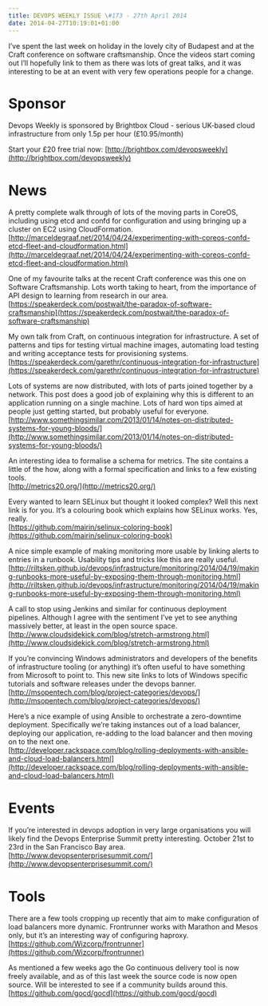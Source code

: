 ```yaml
---
title: DEVOPS WEEKLY ISSUE \#173 - 27th April 2014 
date: 2014-04-27T10:19:01+01:00
---
```


I’ve spent the last week on holiday in the lovely city of Budapest and at the Craft conference on software craftsmanship. Once the videos start coming out I’ll hopefully link to them as there was lots of great talks, and it was interesting to be at an event with very few operations people for a change.


Sponsor
======

Devops Weekly is sponsored by Brightbox Cloud - serious UK-based cloud infrastructure from only 1.5p per hour (£10.95/month)

Start your £20 free trial now: [http://brightbox.com/devopsweekly](http://brightbox.com/devopsweekly)


News
====

A pretty complete walk through of lots of the moving parts in CoreOS, including using etcd and confd for configuration and using bringing up a cluster on EC2 using CloudFormation.
<br>[http://marceldegraaf.net/2014/04/24/experimenting-with-coreos-confd-etcd-fleet-and-cloudformation.html](http://marceldegraaf.net/2014/04/24/experimenting-with-coreos-confd-etcd-fleet-and-cloudformation.html)


One of my favourite talks at the recent Craft conference was this one on Software Craftsmanship. Lots worth taking to heart, from the importance of API design to learning from research in our area.
<br>[https://speakerdeck.com/postwait/the-paradox-of-software-craftsmanship](https://speakerdeck.com/postwait/the-paradox-of-software-craftsmanship)


My own talk from Craft, on continuous integration for infrastructure. A set of patterns and tips for testing virtual machine images, automating load testing and writing acceptance tests for provisioning systems.
<br>[https://speakerdeck.com/garethr/continuous-integration-for-infrastructure](https://speakerdeck.com/garethr/continuous-integration-for-infrastructure)


Lots of systems are now distributed, with lots of parts joined together by a network. This post does a good job of explaining why this is different to an application running on a single machine. Lots of hard won tips aimed at people just getting started, but probably useful for everyone.
<br>[http://www.somethingsimilar.com/2013/01/14/notes-on-distributed-systems-for-young-bloods/](http://www.somethingsimilar.com/2013/01/14/notes-on-distributed-systems-for-young-bloods/)


An interesting idea to formalise a schema for metrics. The site contains a little of the how, along with a formal specification and links to a few existing tools.
<br>[http://metrics20.org/](http://metrics20.org/)


Every wanted to learn SELinux but thought it looked complex? Well this next link is for you. It’s  a colouring book which explains how SELinux works. Yes, really.
<br>[https://github.com/mairin/selinux-coloring-book](https://github.com/mairin/selinux-coloring-book)


A nice simple example of making monitoring more usable by linking alerts to entries in a runbook. Usability tips and tricks like this are really useful.
<br>[http://riltsken.github.io/devops/infrastructure/monitoring/2014/04/19/making-runbooks-more-useful-by-exposing-them-through-monitoring.html](http://riltsken.github.io/devops/infrastructure/monitoring/2014/04/19/making-runbooks-more-useful-by-exposing-them-through-monitoring.html)


A call to stop using Jenkins and similar for continuous deployment pipelines. Although I agree with the sentiment I’ve yet to see anything massively better, at least in the open source space.
<br>[http://www.cloudsidekick.com/blog/stretch-armstrong.html](http://www.cloudsidekick.com/blog/stretch-armstrong.html)


If you’re convincing Windows administrators and developers of the benefits of infrastructure tooling (or anything) it’s often useful to have something from Microsoft to point to. This new site links to lots of Windows specific tutorials and software releases under the devops banner.
<br>[http://msopentech.com/blog/project-categories/devops/](http://msopentech.com/blog/project-categories/devops/)


Here’s a nice example of using Ansible to orchestrate a zero-downtime deployment. Specifically we’re taking instances out of a load balancer, deploying our application, re-adding to the load balancer and then moving on to the next one.
<br>[http://developer.rackspace.com/blog/rolling-deployments-with-ansible-and-cloud-load-balancers.html](http://developer.rackspace.com/blog/rolling-deployments-with-ansible-and-cloud-load-balancers.html)


Events
=====

If you’re interested in devops adoption in very large organisations you will likely find the Devops Enterprise Summit pretty interesting. October 21st to 23rd in the San Francisco Bay area.
<br>[http://www.devopsenterprisesummit.com/](http://www.devopsenterprisesummit.com/)


Tools
====

There are a few tools cropping up recently that aim to make configuration of load balancers more dynamic. Frontrunner works with Marathon and Mesos only, but it’s an interesting way of configuring haproxy.
<br>[https://github.com/Wizcorp/frontrunner](https://github.com/Wizcorp/frontrunner)


As mentioned a few weeks ago the Go continuous delivery tool is now freely available, and as of this last week the source code is now open source. Will be interested to see if a community builds around this.
<br>[https://github.com/gocd/gocd](https://github.com/gocd/gocd)





